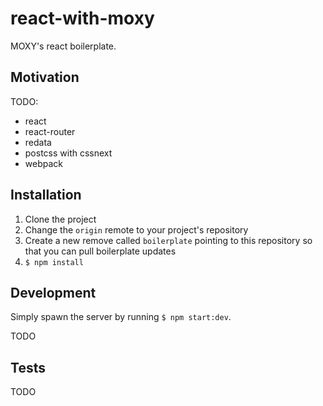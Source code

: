 # react-with-moxy

MOXY's react boilerplate.

## Motivation

TODO:

- react
- react-router
- redata
- postcss with cssnext
- webpack


## Installation

1. Clone the project
2. Change the `origin` remote to your project's repository
3. Create a new remove called `boilerplate` pointing to this repository so that you can pull boilerplate updates
4. `$ npm install`


## Development

Simply spawn the server by running `$ npm start:dev`.

TODO

## Tests

TODO
